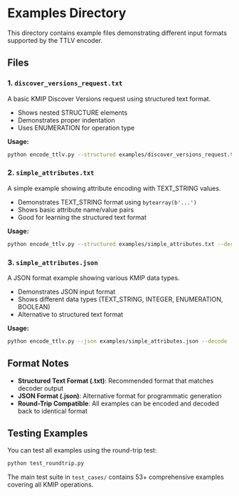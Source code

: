 # Examples Directory

This directory contains example files demonstrating different input formats supported by the TTLV encoder.

## Files

### 1. `discover_versions_request.txt`
A basic KMIP Discover Versions request using structured text format.
- Shows nested STRUCTURE elements
- Demonstrates proper indentation
- Uses ENUMERATION for operation type

**Usage:**
```bash
python encode_ttlv.py --structured examples/discover_versions_request.txt --decode
```

### 2. `simple_attributes.txt`
A simple example showing attribute encoding with TEXT_STRING values.
- Demonstrates TEXT_STRING format using `bytearray(b'...')`
- Shows basic attribute name/value pairs
- Good for learning the structured text format

**Usage:**
```bash
python encode_ttlv.py --structured examples/simple_attributes.txt --decode
```

### 3. `simple_attributes.json`
A JSON format example showing various KMIP data types.
- Demonstrates JSON input format
- Shows different data types (TEXT_STRING, INTEGER, ENUMERATION, BOOLEAN)
- Alternative to structured text format

**Usage:**
```bash
python encode_ttlv.py --json examples/simple_attributes.json --decode
```

## Format Notes

- **Structured Text Format (.txt)**: Recommended format that matches decoder output
- **JSON Format (.json)**: Alternative format for programmatic generation
- **Round-Trip Compatible**: All examples can be encoded and decoded back to identical format

## Testing Examples

You can test all examples using the round-trip test:
```bash
python test_roundtrip.py
```

The main test suite in `test_cases/` contains 53+ comprehensive examples covering all KMIP operations.
